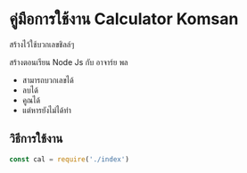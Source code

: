 # คู่มือการใช้งาน Calculator Komsan

สร้างไว้ใช้บวกเลขชิลล์ๆ

สร้างตอนเรียน Node Js กับ อาจาร์ย พล

- สามารถบวกเลขได้
- ลบได้
- คูณได้
- แต่หารยังไม่ได้ทำ

## วิธีการใช้งาน
```js
const cal = require('./index')
```